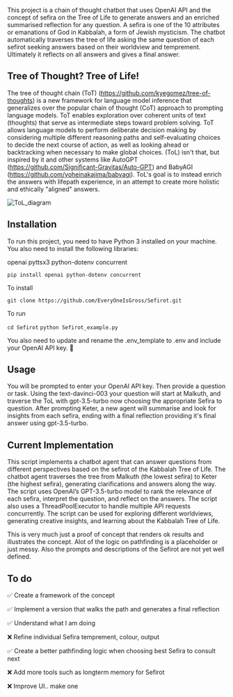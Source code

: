 This project is a chain of thought chatbot that uses OpenAI API and the concept of sefira on the Tree of Life to generate answers and an enriched summarised reflection for any question. A sefira is one of the 10 attributes or emanations of God in Kabbalah, a form of Jewish mysticism. The chatbot automatically traverses the tree of life asking the same question of each sefirot seeking answers based on their worldview and temprement. Ultimately it reflects on all answers and gives a final answer.

## Tree of Thought? Tree of Life!

The tree of thought chain (ToT) (https://github.com/kyegomez/tree-of-thoughts) is a new framework for language model inference that generalizes over the popular chain of thought (CoT) approach to prompting language models. ToT enables exploration over coherent units of text (thoughts) that serve as intermediate steps toward problem solving. ToT allows language models to perform deliberate decision making by considering multiple different reasoning paths and self-evaluating choices to decide the next course of action, as well as looking ahead or backtracking when necessary to make global choices. (ToL) isn't that, but inspired by it and other systems like AutoGPT (https://github.com/Significant-Gravitas/Auto-GPT) and BabyAGI (https://github.com/yoheinakajima/babyagi). ToL's goal is to instead enrich the answers with lifepath experience, in an attempt to create more holistic and ethically "aligned" answers. 

![ToL_diagram](https://github.com/EveryOneIsGross/Sefirot/assets/23621140/beede4de-fad3-4185-8b59-f8ef0c947996)

## Installation

To run this project, you need to have Python 3 installed on your machine. You also need to install the following libraries:

openai
pyttsx3
python-dotenv
concurrent

  `pip install openai python-dotenv concurrent`
  
  To install
  
  `git clone https://github.com/EveryOneIsGross/Sefirot.git`
  
  To run
  
  `cd Sefirot`
  `python Sefirot_example.py`

You also need to update and rename the .env_template to .env and include your OpenAI API key. 💅

## Usage

You will be prompted to enter your OpenAI API key. Then provide a question or task. Using the text-davinci-003 your question will start at Malkuth, and traverse the ToL with gpt-3.5-turbo now choosing the appropriate Sefira to question. After prompting Keter, a new agent will summarise and look for insights from each sefira, ending with a final reflection providing it's final answer using gpt-3.5-turbo.

## Current Implementation

This script implements a chatbot agent that can answer questions from different perspectives based on the sefirot of the Kabbalah Tree of Life. The chatbot agent traverses the tree from Malkuth (the lowest sefira) to Keter (the highest sefira), generating clarifications and answers along the way. The script uses OpenAI’s GPT-3.5-turbo model to rank the relevance of each sefira, interpret the question, and reflect on the answers. The script also uses a ThreadPoolExecutor to handle multiple API requests concurrently. The script can be used for exploring different worldviews, generating creative insights, and learning about the Kabbalah Tree of Life.

This is very much just a proof of concept that renders ok results and illustrates the concept. Alot of the logic on pathfinding is a placeholder or just messy. Also the prompts and descriptions of the Sefirot are not yet well defined. 

## To do

✅ Create a framework of the concept

✅ Implement a version that walks the path and generates a final reflection

✅ Understand what I am doing

❌ Refine individual Sefira temprement, colour, output

✅ Create a better pathfinding logic when choosing best Sefira to consult next

❌ Add more tools such as longterm memory for Sefirot

❌ Improve UI.. make one







